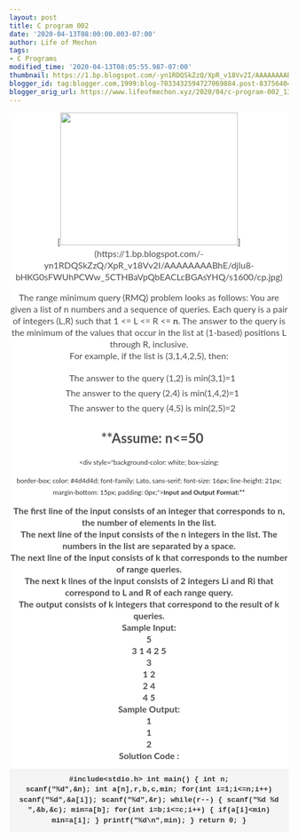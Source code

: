 ```yaml
---
layout: post
title: C program 002
date: '2020-04-13T08:00:00.003-07:00'
author: Life of Mechon
tags:
- C Programs
modified_time: '2020-04-13T08:05:55.987-07:00'
thumbnail: https://1.bp.blogspot.com/-yn1RDQSkZzQ/XpR_v18Vv2I/AAAAAAAABhE/djlu8-bHKG0sFWUhPCWw_5CTHBaVpQbEACLcBGAsYHQ/s72-c/cp.jpg
blogger_id: tag:blogger.com,1999:blog-7033432594727069884.post-8375640498580464708
blogger_orig_url: https://www.lifeofmechon.xyz/2020/04/c-program-002_13.html
---
```


<div dir="ltr" style="text-align: left;" trbidi="on"><div 
style="background-color: white; box-sizing: border-box; color: #4d4d4d; 
font-family: Lato, sans-serif; font-size: 16px; line-height: 21px; 
margin-bottom: 0.5cm; padding: 0px;"> 


<div class="separator" style="clear: both; text-align: center;">[<img 
border="0" data-original-height="500" data-original-width="667" height="239" 
src="https://1.bp.blogspot.com/-yn1RDQSkZzQ/XpR_v18Vv2I/AAAAAAAABhE/djlu8-bHKG0sFWUhPCWw_5CTHBaVpQbEACLcBGAsYHQ/s320/cp.jpg" 
width="320" 
/>](https://1.bp.blogspot.com/-yn1RDQSkZzQ/XpR_v18Vv2I/AAAAAAAABhE/djlu8-bHKG0sFWUhPCWw_5CTHBaVpQbEACLcBGAsYHQ/s1600/cp.jpg) 


The range minimum query (RMQ) problem looks as follows: You are given a list 
of n numbers and a sequence of queries. Each query is a pair of integers (L,R) 
such that 1 &lt;= L &lt;= R &lt;= **n**. The answer to the query is the 
minimum of the values that occur in the list at (1-based) positions L through 
R, inclusive. 
<br style="box-sizing: border-box; margin: 0px; padding: 0px;" />For example, 
if the list is (3,1,4,2,5), then:<ul style="background-color: white; 
box-sizing: border-box; color: #333333; font-family: Lato, sans-serif; 
font-size: 12px; list-style: none; margin: 0px; padding: 0px;"><li 
style="box-sizing: border-box; color: #4d4d4d; font-size: 16px; line-height: 
22px; margin: 0px; padding: 3px 0px 3px 12px; position: relative;"><div 
style="box-sizing: border-box; line-height: 21px; margin-bottom: 0cm; padding: 
0px;">The answer to the query (1,2) is min(3,1)=1</li><li style="box-sizing: 
border-box; color: #4d4d4d; font-size: 16px; line-height: 22px; margin: 0px; 
padding: 3px 0px 3px 12px; position: relative;"><div style="box-sizing: 
border-box; line-height: 21px; margin-bottom: 0cm; padding: 0px;">The answer 
to the query (2,4) is min(1,4,2)=1</li><li style="box-sizing: border-box; 
color: #4d4d4d; font-size: 16px; line-height: 22px; margin: 0px; padding: 3px 
0px 3px 12px; position: relative;"><div style="box-sizing: border-box; 
line-height: 21px; margin-bottom: 15px; padding: 0px;">The answer to the query 
(4,5) is min(2,5)=2 
## **Assume: n&lt;=50</li><div style="background-color: white; box-sizing: 
border-box; color: #4d4d4d; font-family: Lato, sans-serif; font-size: 16px; 
line-height: 21px; margin-bottom: 15px; padding: 0px;"><b style="box-sizing: 
border-box; margin: 0px; padding: 0px;">Input and Output Format:**<div 
style="background-color: white; box-sizing: border-box; color: #4d4d4d; 
font-family: Lato, sans-serif; font-size: 16px; line-height: 21px; 
margin-bottom: 15px; padding: 0px;">The first line of the input consists of an 
integer that corresponds to n, the number of elements in the list.<div 
style="background-color: white; box-sizing: border-box; color: #4d4d4d; 
font-family: Lato, sans-serif; font-size: 16px; line-height: 21px; 
margin-bottom: 15px; padding: 0px;">The next line of the input consists of the 
n integers in the list. The numbers in the list are separated by a space.<div 
style="background-color: white; box-sizing: border-box; color: #4d4d4d; 
font-family: Lato, sans-serif; font-size: 16px; line-height: 21px; 
margin-bottom: 15px; padding: 0px;">The next line of the input consists of k 
that corresponds to the number of range queries.<div style="background-color: 
white; box-sizing: border-box; color: #4d4d4d; font-family: Lato, sans-serif; 
font-size: 16px; line-height: 21px; margin-bottom: 15px; padding: 0px;">The 
next k lines of the input consists of 2 integers Li and Ri that correspond to 
L and R of each range query.<div style="background-color: white; box-sizing: 
border-box; color: #4d4d4d; font-family: Lato, sans-serif; font-size: 16px; 
line-height: 21px; margin-bottom: 15px; padding: 0px;">The output consists of 
k integers that correspond to the result of k queries.<div 
style="background-color: white; box-sizing: border-box; color: #4d4d4d; 
font-family: Lato, sans-serif; font-size: 16px; line-height: 21px; 
margin-bottom: 15px; padding: 0px;">**Sample Input:**<div 
style="background-color: white; box-sizing: border-box; color: #4d4d4d; 
font-family: Lato, sans-serif; font-size: 16px; line-height: 21px; 
margin-bottom: 15px; padding: 0px;">5<div style="background-color: white; 
box-sizing: border-box; color: #4d4d4d; font-family: Lato, sans-serif; 
font-size: 16px; line-height: 21px; margin-bottom: 15px; padding: 0px;">3 1 4 
2 5<div style="background-color: white; box-sizing: border-box; color: 
#4d4d4d; font-family: Lato, sans-serif; font-size: 16px; line-height: 21px; 
margin-bottom: 15px; padding: 0px;">3<div style="background-color: white; 
box-sizing: border-box; color: #4d4d4d; font-family: Lato, sans-serif; 
font-size: 16px; line-height: 21px; margin-bottom: 15px; padding: 0px;">1 
2<div style="background-color: white; box-sizing: border-box; color: #4d4d4d; 
font-family: Lato, sans-serif; font-size: 16px; line-height: 21px; 
margin-bottom: 15px; padding: 0px;">2 4<div style="background-color: white; 
box-sizing: border-box; color: #4d4d4d; font-family: Lato, sans-serif; 
font-size: 16px; line-height: 21px; margin-bottom: 15px; padding: 0px;">4 
5<div style="background-color: white; box-sizing: border-box; color: #4d4d4d; 
font-family: Lato, sans-serif; font-size: 16px; line-height: 21px; 
margin-bottom: 15px; padding: 0px;">**Sample Output:**<div 
style="background-color: white; box-sizing: border-box; color: #4d4d4d; 
font-family: Lato, sans-serif; font-size: 16px; line-height: 21px; 
margin-bottom: 15px; padding: 0px;">1<div style="background-color: white; 
box-sizing: border-box; color: #4d4d4d; font-family: Lato, sans-serif; 
font-size: 16px; line-height: 21px; margin-bottom: 15px; padding: 0px;">1<div 
style="background-color: white; box-sizing: border-box; color: #4d4d4d; 
font-family: Lato, sans-serif; font-size: 16px; line-height: 21px; 
margin-bottom: 15px; padding: 0px;">2<div style="background-color: white; 
box-sizing: border-box; color: #4d4d4d; font-family: Lato, sans-serif; 
font-size: 16px; line-height: 21px; margin-bottom: 15px; padding: 
0px;">Solution Code :<pre class="brush: c;" name="code" 
style="background-color: whitesmoke; border-radius: 0px; border: 1px solid 
rgb(245, 245, 245); box-sizing: border-box; color: #333333; font-family: 
Menlo, Monaco, Consolas, &quot;Courier New&quot;, monospace; font-size: 13px; 
line-height: 1.42857; margin-bottom: 10px; overflow-wrap: break-word; 
overflow: auto; padding: 9.5px; word-break: 
break-all;">#include&lt;stdio.h&gt; 
int main() 
{ 
    int n; 
    scanf("%d",&amp;n); 
    int a[n],r,b,c,min; 
    for(int i=1;i&lt;=n;i++) 
    scanf("%d",&amp;a[i]); 
    scanf("%d",&amp;r); 
    while(r--) 
    { 
        scanf("%d %d ",&amp;b,&amp;c); 
        min=a[b]; 
        for(int i=b;i&lt;=c;i++) 
        { 
            if(a[i]&lt;min) 
            min=a[i]; 
        } 
        printf("%d\n",min); 
    } 
    return 0; 
}</pre> 